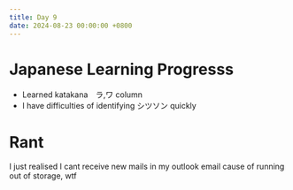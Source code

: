 ```yaml
---
title: Day 9
date: 2024-08-23 00:00:00 +0800
---
```


# Japanese Learning Progresss
- Learned katakana　ラ,ワ column
- I have difficulties of identifying シツソン quickly

# Rant
I just realised I cant receive new mails in my outlook email cause of running out of storage, wtf